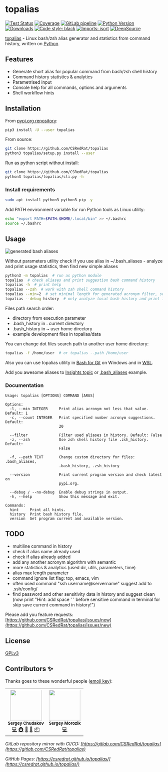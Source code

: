 # topalias

[![Test Status](https://github.com/CSRedRat/topalias/workflows/Test/badge.svg?branch=master)](https://github.com/CSRedRat/topalias/actions?query=workflow%3ATest)
[![Coverage](https://coveralls.io/repos/github/CSRedRat/topalias/badge.svg?branch=master)](https://coveralls.io/github/CSRedRat/topalias?branch=master)
[![GitLab pipeline](https://gitlab.com/CSRedRat/topalias/badges/master/pipeline.svg)](https://gitlab.com/CSRedRat/topalias/-/pipelines)
[![Python Version](https://img.shields.io/pypi/pyversions/topalias.svg)](https://pypi.org/project/topalias/)
[![Downloads](https://static.pepy.tech/personalized-badge/topalias?period=total&units=international_system&left_color=black&right_color=orange&left_text=Downloads)](https://pepy.tech/project/topalias)
[![Code style: black](https://img.shields.io/badge/code%20style-black-000000.svg)](https://github.com/psf/black)
[![Imports: isort](https://img.shields.io/badge/%20imports-isort-%231674b1?style=flat&labelColor=ef8336)](https://pycqa.github.io/isort/)
[![DeepSource](https://static.deepsource.io/deepsource-badge-light-mini.svg)](https://deepsource.io/gh/CSRedRat/topalias/?ref=repository-badge)

[topalias](https://github.com/CSRedRat/topalias) - Linux bash/zsh alias generator and statistics from command history, written on [Python](https://pypi.org/project/topalias/).

## Features

-   Generate short alias for popular command from bash/zsh shell history
-   Command history statistics & analytics
-   Parametrised input
-   Console help for all commands, options and arguments
-   Shell workflow hints

## Installation

From [pypi.org repository](https://pypi.org/project/topalias/):

```bash
pip3 install -U --user topalias
```

From source:

```bash
git clone https://github.com/CSRedRat/topalias
python3 topalias/setup.py install --user
```

Run as python script without install:

```bash
git clone https://github.com/CSRedRat/topalias
python3 topalias/topalias/cli.py -h
```

### Install requirements

```bash
sudo apt install python3 python3-pip -y
```

Add PATH environment variable for run Python tools as Linux utility:

```bash
echo "export PATH=$PATH:$HOME/.local/bin" >> ~/.bashrc
source ~/.bashrc
```

## Usage

![generated bash aliases](https://github.com/CSRedRat/topalias/raw/master/images/bash_screenshot.png "Bash topalias output")

Without parameters utility check if you use alias in ~/.bash_aliases - analyze and print usage statistics, then find new simple aliases

```bash
python3 -m topalias  # run as python module
topalias  # check aliases and print suggestion bash command history
topalias -h  # print help
topalias --zsh  # work with zsh shell command history
topalias --min=2  # set minimal length for generated acronym filter, so that exclude some short command and find long, hard, usable command
topalias --debug history  # only analyze local bash history and print filtered rows
```

Files path search order:

-   directory from execution parameter
-   .bash_history in . current directory
-   .bash_history in ~ user home directory
-   example development files in topalias/data

You can change dot files search path to another user home directory:

```bash
topalias -f /home/user  # or topalias --path /home/user
```

Also you can use topalias utility in [Bash for Git](https://gitforwindows.org/) on Windows and in [WSL](https://en.wikipedia.org/wiki/Windows_Subsystem_for_Linux).

Add you awesome aliases to [Insights topic](https://github.com/CSRedRat/topalias/issues/29) or [.bash_aliases](https://github.com/CSRedRat/topalias/blob/master/topalias/data/.bash_aliases) example.

### Documentation

```
Usage: topalias [OPTIONS] COMMAND [ARGS]

Options:
  -l, --min INTEGER     Print alias acronym not less that value. Default: 1
  -c, --count INTEGER   Print specified number acronym suggestions. Default:
                        20

  --filter              Filter used aliases in history. Default: False
  -z, --zsh             Use zsh shell history file .zsh_history. Default:
                        False

  -f, --path TEXT       Change custom directory for files: .bash_aliases,
                        .bash_history, .zsh_history

  --version             Print current program version and check latest on
                        pypi.org.

  --debug / --no-debug  Enable debug strings in output.
  -h, --help            Show this message and exit.

Commands:
  hint     Print all hints.
  history  Print bash history file.
  version  Get program current and available version.
```

## TODO

-   multiline command in history
-   check if alias name already used
-   check if alias already added
-   add any another acronym algorithm with semantic
-   more statistics & analytics (used dir, utils, parameters, time)
-   alias max length parameter
-   command ignore list flag: top, emacs, vim
-   often used command "ssh username@servername" suggest add to .ssh/config/
-   find password and other sensitivity data in history and suggest clean (now print "Hint: add space ' ' before sensitive command in terminal for skip save current command in history!")

Please add you feature requests: [https://github.com/CSRedRat/topalias/issues/new](https://github.com/CSRedRat/topalias/issues/new)

## License

[GPLv3](https://github.com/CSRedRat/topalias/blob/master/LICENSE)

## Contributors ✨

Thanks goes to these wonderful people ([emoji key](https://allcontributors.org/docs/en/emoji-key)):

<!-- ALL-CONTRIBUTORS-LIST:START - Do not remove or modify this section -->
<!-- prettier-ignore-start -->
<!-- markdownlint-disable -->
<table>
  <tr>
    <td align="center"><a href="https://metin2wiki.ru/"><img src="https://avatars1.githubusercontent.com/u/1287586?v=4?s=100" width="100px;" alt=""/><br /><sub><b>Sergey Chudakov</b></sub></a><br /><a href="https://github.com/CSRedRat/topalias/commits?author=CSRedRat" title="Code">💻</a> <a href="#infra-CSRedRat" title="Infrastructure (Hosting, Build-Tools, etc)">🚇</a> <a href="#ideas-CSRedRat" title="Ideas, Planning, & Feedback">🤔</a> <a href="#maintenance-CSRedRat" title="Maintenance">🚧</a> <a href="#platform-CSRedRat" title="Packaging/porting to new platform">📦</a></td>
    <td align="center"><a href="https://github.com/morozsm"><img src="https://avatars2.githubusercontent.com/u/4393731?v=4?s=100" width="100px;" alt=""/><br /><sub><b>Sergey Morozik</b></sub></a><br /><a href="https://github.com/CSRedRat/topalias/commits?author=morozsm" title="Code">💻</a></td>
  </tr>
</table>

<!-- markdownlint-restore -->
<!-- prettier-ignore-end -->

<!-- ALL-CONTRIBUTORS-LIST:END -->

_GitLab repository mirror with CI/CD: [https://gitlab.com/CSRedRat/topalias](https://gitlab.com/CSRedRat/topalias)_

_GitHub Pages: [https://csredrat.github.io/topalias/](https://csredrat.github.io/topalias/)_
